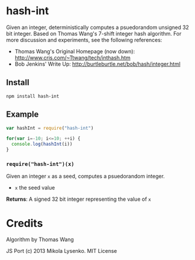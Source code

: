 # hash-int
Given an integer, deterministically computes a psuedorandom unsigned 32 bit integer.  Based on Thomas Wang's 7-shift integer hash algorithm.  For more discussion and experiments, see the following references:

* Thomas Wang's Original Homepage (now down):  http://www.cris.com/~Ttwang/tech/inthash.htm
* Bob Jenkins' Write Up: http://burtleburtle.net/bob/hash/integer.html

## Install

    npm install hash-int
    
## Example

```javascript
var hashInt = require("hash-int")

for(var i=-10; i<=10; ++i) {
  console.log(hashInt(i))
}
```

### `require("hash-int")(x)`
Given an integer `x` as a seed, computes a psuedorandom integer.

* `x` the seed value

**Returns**: A signed 32 bit integer representing the value of `x`

# Credits
Algorithm by Thomas Wang

JS Port (c) 2013 Mikola Lysenko. MIT License